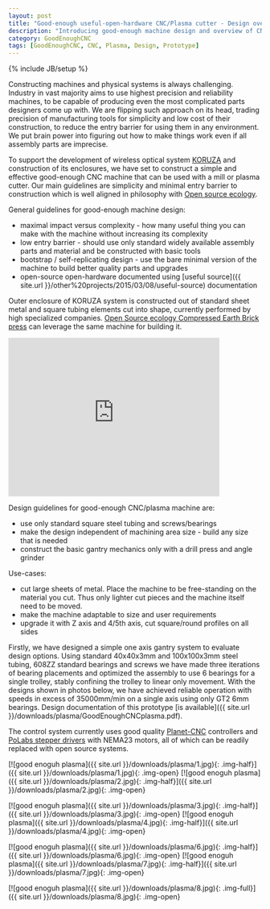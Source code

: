 ```yaml
---
layout: post
title: "Good-enough useful-open-hardware CNC/Plasma cutter - Design overview"
description: "Introducing good-enough machine design and overview of CNC/plasma design in the works"
category: GoodEnoughCNC
tags: [GoodEnoughCNC, CNC, Plasma, Design, Prototype]
---
```

{% include JB/setup %}

Constructing machines and physical systems is always challenging. Industry in vast majority aims to use highest precision and reliability machines, to be capable of producing even the most complicated parts designers come up with. We are flipping such approach on its head, trading precision of manufacturing tools for simplicity and low cost of their construction, to reduce the entry barrier for using them in any environment. We put brain power into figuring out how to make things work even if all assembly parts are imprecise.

To support the development of wireless optical system [KORUZA](http://koruza.net) and construction of its enclosures, we have set to construct a simple and effective good-enough CNC machine that can be used with a mill or plasma cutter. Our main guidelines are simplicity and minimal entry barrier to construction which is well aligned in philosophy with [Open source ecology](http://opensourceecology.org/).

General guidelines for good-enough machine design:

 * maximal impact versus complexity - how many useful thing you can make with the machine without increasing its complexity
 * low entry barrier - should use only standard widely available assembly parts and material and be constructed with basic tools
 * bootstrap / self-replicating design - use the bare minimal version of the machine to build better quality parts and upgrades
 * open-source open-hardware documented using [useful source]({{ site.url }}/other%20projects/2015/03/08/useful-source) documentation
 
Outer enclosure of KORUZA system is constructed out of standard sheet metal and square tubing elements cut into shape, currently performed by high specialized companies. [Open Source ecology Compressed Earth Brick press](http://opensourceecology.org/portfolio/ceb-press/) can leverage the same machine for building it.

<iframe width="420" height="315" src="https://www.youtube.com/embed/J9esTNeq7_s" frameborder="0" allowfullscreen></iframe>

Design guidelines for good-enough CNC/plasma machine are:

 * use only standard square steel tubing and screws/bearings
 * make the design independent of machining area size - build any size that is needed
 * construct the basic gantry mechanics only with a drill press and angle grinder

Use-cases:

 * cut large sheets of metal. Place the machine to be free-standing on the material you cut. Thus only lighter cut pieces and the machine itself need to be moved.
 * make the machine adaptable to size and user requirements
 * upgrade it with Z axis and 4/5th axis, cut square/round profiles on all sides
 
Firstly, we have designed a simple one axis gantry system to evaluate design options. Using standard 40x40x3mm and 100x100x3mm steel tubing, 608ZZ standard bearings and screws we have made three iterations of bearing placements and optimized the assembly to use 6 bearings for a single trolley, stably confining the trolley to linear only movement. With the designs shown in photos below, we have achieved reliable operation with speeds in excess of 35000mm/min on a single axis using only GT2 6mm bearings. Design documentation of this prototype [is available]({{ site.url }}/downloads/plasma/GoodEnoughCNCplasma.pdf).

The control system currently uses good quality [Planet-CNC](http://www.planet-cnc.com/) controllers and  [PoLabs stepper drivers](http://www.poscope.com/index.php?route=product/category&path=68) with NEMA23 motors, all of which can be readily replaced with open source systems.
 

[![good enoguh plasma]({{ site.url }}/downloads/plasma/1.jpg){: .img-half}]({{ site.url }}/downloads/plasma/1.jpg){: .img-open}
[![good enoguh plasma]({{ site.url }}/downloads/plasma/2.jpg){: .img-half}]({{ site.url }}/downloads/plasma/2.jpg){: .img-open}

[![good enoguh plasma]({{ site.url }}/downloads/plasma/3.jpg){: .img-half}]({{ site.url }}/downloads/plasma/3.jpg){: .img-open}
[![good enoguh plasma]({{ site.url }}/downloads/plasma/4.jpg){: .img-half}]({{ site.url }}/downloads/plasma/4.jpg){: .img-open}

[![good enoguh plasma]({{ site.url }}/downloads/plasma/6.jpg){: .img-half}]({{ site.url }}/downloads/plasma/6.jpg){: .img-open}
[![good enoguh plasma]({{ site.url }}/downloads/plasma/7.jpg){: .img-half}]({{ site.url }}/downloads/plasma/7.jpg){: .img-open}

[![good enoguh plasma]({{ site.url }}/downloads/plasma/8.jpg){: .img-full}]({{ site.url }}/downloads/plasma/8.jpg){: .img-open}
 
